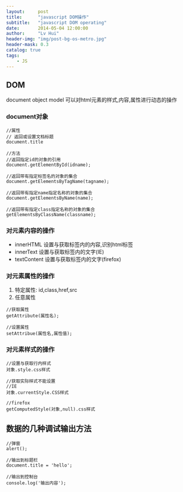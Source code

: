 ```yaml
---
layout:     post
title:      "javascript DOM操作"
subtitle:   "javascript DOM operating"
date:       2014-05-04 12:00:00
author:     "Lv Hui"
header-img: "img/post-bg-os-metro.jpg"
header-mask: 0.3
catalog: true
tags:
    - JS
---
```


## DOM 

document object model
可以对html元素的样式,内容,属性进行动态的操作

### document对象

```
//属性
// 返回或设置文档标题
document.title

//方法
//返回指定id的对象的引用
document.getElementById(idname);

//返回带有指定标签名的对象的集合
document.getElementsByTagName(tagname);

//返回带有指定name指定名称的对象的集合
document.getElementsByName(name);

//返回带有指定class指定名称的对象的集合
getElementsByClassName(classname);
```

### 对元素内容的操作

- innerHTML 设置与获取标签内的内容,识别html标签
- innerText 设置与获取标签内的文字(IE)
- textContent 设置与获取标签内的文字(firefox)

### 对元素属性的操作

1. 特定属性: id,class,href,src
2. 任意属性

```
//获取属性
getAttribute(属性名);

//设置属性
setAttribue(属性名,属性值);
```

### 对元素样式的操作

```
//设置与获取行内样式
对象.style.css样式

//获取实际样式不能设置
//IE
对象.currentStyle.CSS样式

//firefox
getComputedStyle(对象,null).css样式
```

## 数据的几种调试输出方法

```
//弹窗
alert();

//输出到标题栏
document.title = 'hello';

//输出到控制台
console.log('输出内容');
```